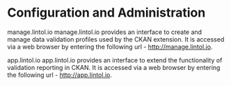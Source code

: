 # Configuration and Administration

manage.lintol.io
manage.lintol.io provides an interface to create and manage data validation profiles used by the CKAN extension. It is accessed via a web browser by entering the following url - http://manage.lintol.io.

app.lintol.io
app.lintol.io provides an interface to extend the functionality of validation reporting in CKAN. It is accessed via a web browser by entering the following url - http://app.lintol.io.

